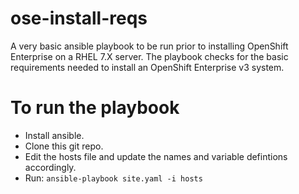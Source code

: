 # ose-install-reqs

A very basic ansible playbook to be run prior to installing OpenShift Enterprise on a RHEL 7.X server. The playbook checks for the 
basic requirements needed to install an OpenShift Enterprise v3 system.

# To run the playbook

- Install ansible.
- Clone this git repo.
- Edit the hosts file and update the names and variable defintions accordingly.
- Run: `ansible-playbook site.yaml -i hosts`
